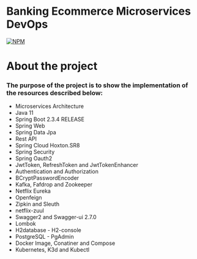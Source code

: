 # Banking Ecommerce Microservices DevOps
[![NPM](https://img.shields.io/npm/l/react)](https://github.com/brazil-bruno/banking-ecommerce-microservices-devops/blob/main/LICENSE)

# About the project
### The purpose of the project is to show the implementation of the resources described below:
* Microservices Architecture
* Java 11
* Spring Boot 2.3.4 RELEASE
* Spring Web
* Spring Data Jpa
* Rest API
* Spring Cloud Hoxton.SR8
* Spring Security
* Spring Oauth2
* JwtToken, RefreshToken and JwtTokenEnhancer
* Authentication and Authorization
* BCryptPasswordEncoder
* Kafka, Fafdrop and Zookeeper
* Netflix Eureka
* Openfeign
* Zipkin and Sleuth
* netflix-zuul
* Swagger2 and Swagger-ui 2.7.0
* Lombok
* H2database - H2-console
* PostgreSQL - PgAdmin
* Docker Image, Conatiner and Compose
* Kubernetes, K3d and Kubectl
